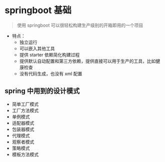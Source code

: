 # springboot 基础

> 使用 springboot 可以很轻松构建生产级别的开箱即用的一个项目

- 特点：
  - 独立运行
  - 可以嵌入其他工具
  - 提供 starter 依赖简化构建过程
  - 提供默认自动配置和第三方依赖，提供直接可以用于生产的工具，比如健康检查
  - 没有代码生成，也没有 xml 配置

## spring 中用到的设计模式

- 简单工厂模式
- 工厂方法模式
- 单例模式
- 适配器模式
- 包装器模式
- 代理模式
- 观察者模式
- 策略模式
- 模板方法模式
